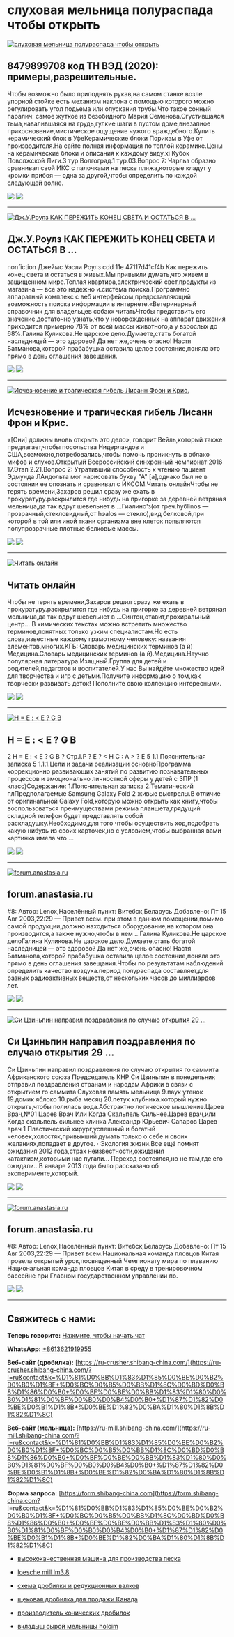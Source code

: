 # слуховая мельница полураспада чтобы открыть

<a href="https://swt.shibang-china.com/?l=ru&img&k=%D1%81%D0%BB%D1%83%D1%85%D0%BE%D0%B2%D0%B0%D1%8F+%D0%BC%D0%B5%D0%BB%D1%8C%D0%BD%D0%B8%D1%86%D0%B0+%D0%BF%D0%BE%D0%BB%D1%83%D1%80%D0%B0%D1%81%D0%BF%D0%B0%D0%B4%D0%B0+%D1%87%D1%82%D0%BE%D0%B1%D1%8B+%D0%BE%D1%82%D0%BA%D1%80%D1%8B%D1%82%D1%8C" target="_blank">![слуховая мельница полураспада чтобы открыть](http://static.shibang-china.com/all-800x300/577.jpg)</a>

## 8479899708 код ТН ВЭД (2020): примеры,разрешительные.
Чтобы возможно было приподнять рукав,на самом станке возле упорной стойке есть механизм наклона с помощью которого можно регулировать угол подьема или опускания трубы.Что такое сонный паралич: самое жуткое из безобидного Мария Семенова.Сгустившаяся тьма,навалившаяся на грудь,гулкие шаги в пустом доме,внезапное прикосновение,мистическое ощущение чужого враждебного.Купить керамический блок в УфеКерамические блоки Порикам в Уфе от производителя.На сайте полная информация по теплой керамике.Цены на керамические блоки и описания к каждому виду.xi Кубок Поволжской Лиги.3 тур.Волгоград.1 тур.03.Вопрос 7: Чарльз образно сравнивал свой ИКС с палочками на песке пляжа,которые кладут у кромки прибоя — одна за другой,чтобы определить по каждой следующей волне.


<a href="https://whatsapp.shibangsoft.com/WhatsApp.php" target="_blank" title="WhatsApp">![](http://static.shibang-china.com/icon/whatsapp.png)</a> <a href="https://swt.shibang-china.com/?l=ru&icon&k=%D1%81%D0%BB%D1%83%D1%85%D0%BE%D0%B2%D0%B0%D1%8F+%D0%BC%D0%B5%D0%BB%D1%8C%D0%BD%D0%B8%D1%86%D0%B0+%D0%BF%D0%BE%D0%BB%D1%83%D1%80%D0%B0%D1%81%D0%BF%D0%B0%D0%B4%D0%B0+%D1%87%D1%82%D0%BE%D0%B1%D1%8B+%D0%BE%D1%82%D0%BA%D1%80%D1%8B%D1%82%D1%8C" target="_blank">![](http://static.shibang-china.com/icon/chat-ru.png)</a>

---

<a href="https://swt.shibang-china.com/?l=ru&img&k=%D1%81%D0%BB%D1%83%D1%85%D0%BE%D0%B2%D0%B0%D1%8F+%D0%BC%D0%B5%D0%BB%D1%8C%D0%BD%D0%B8%D1%86%D0%B0+%D0%BF%D0%BE%D0%BB%D1%83%D1%80%D0%B0%D1%81%D0%BF%D0%B0%D0%B4%D0%B0+%D1%87%D1%82%D0%BE%D0%B1%D1%8B+%D0%BE%D1%82%D0%BA%D1%80%D1%8B%D1%82%D1%8C" target="_blank">![Дж.У.Роулз КАК ПЕРЕЖИТЬ КОНЕЦ СВЕТА И ОСТАТЬСЯ В …](http://static.shibang-china.com/all-800x300/16.jpg)</a>

## Дж.У.Роулз КАК ПЕРЕЖИТЬ КОНЕЦ СВЕТА И ОСТАТЬСЯ В …
nonfiction Джеймс Уэсли Роулз cdd 11e 47117d41cf4b Как пережить конец света и остаться в живых.Мы привыкли думать,что живем в защищенном мире.Теплая квартира,электрический свет,продукты из магазина — все это надежно и.cистема поиска.Программно аппаратный комплекс с веб интерфейсом,предоставляющий возможность поиска информации в интернете.&#171;Ветеринарный справочник для владельцев собак&#187; читатьЧтобы представить его значение,достаточно узнать,что у новорожденных на аппарат движения приходится примерно 78% от всей массы животного,а у взрослых до 68%.Галина Куликова.Не царское дело.Думаете,стать богатой наследницей — это здорово? Да нет же,очень опасно! Настя Батманова,которой прабабушка оставила целое состояние,поняла это прямо в день оглашения завещания.


<a href="https://whatsapp.shibangsoft.com/WhatsApp.php" target="_blank" title="WhatsApp">![](http://static.shibang-china.com/icon/whatsapp.png)</a> <a href="https://swt.shibang-china.com/?l=ru&icon&k=%D1%81%D0%BB%D1%83%D1%85%D0%BE%D0%B2%D0%B0%D1%8F+%D0%BC%D0%B5%D0%BB%D1%8C%D0%BD%D0%B8%D1%86%D0%B0+%D0%BF%D0%BE%D0%BB%D1%83%D1%80%D0%B0%D1%81%D0%BF%D0%B0%D0%B4%D0%B0+%D1%87%D1%82%D0%BE%D0%B1%D1%8B+%D0%BE%D1%82%D0%BA%D1%80%D1%8B%D1%82%D1%8C" target="_blank">![](http://static.shibang-china.com/icon/chat-ru.png)</a>

---

<a href="https://swt.shibang-china.com/?l=ru&img&k=%D1%81%D0%BB%D1%83%D1%85%D0%BE%D0%B2%D0%B0%D1%8F+%D0%BC%D0%B5%D0%BB%D1%8C%D0%BD%D0%B8%D1%86%D0%B0+%D0%BF%D0%BE%D0%BB%D1%83%D1%80%D0%B0%D1%81%D0%BF%D0%B0%D0%B4%D0%B0+%D1%87%D1%82%D0%BE%D0%B1%D1%8B+%D0%BE%D1%82%D0%BA%D1%80%D1%8B%D1%82%D1%8C" target="_blank">![Исчезновение и трагическая гибель Лисанн Фрон и Крис.](http://static.shibang-china.com/all-800x300/208.jpg)</a>

## Исчезновение и трагическая гибель Лисанн Фрон и Крис.
&#171;[Они] должны вновь открыть это дело&#187;, говорит Вейль,который также предлагает,чтобы посольства Нидерландов и США,возможно,потребовались,чтобы помочь проникнуть в облако мифов и слухов.Открытый Всероссийский синхронный чемпионат 2016 17.Этап 2.21.Вопрос 2: Утративший способность к чтению пациент Эдмунда ЛАндольта мог нарисовать букву &quot;А&quot; [а],однако был не в состоянии ее опознать и сравнивал с ИКСОМ.Читать онлайнЧтобы не терять времени,Захаров решил сразу же ехать в прокуратуру.раскрылится где нибудь на пригорке за деревней ветряная мельница,да так вдруг шевельнет в …Гиалино'з(от греч.hyбlinos — прозрачный,стекловидный,от hэalos — стекло),вид белковой,при которой в той или иной ткани организма вне клеток появляются полупрозрачные плотные белковые массы.


<a href="https://whatsapp.shibangsoft.com/WhatsApp.php" target="_blank" title="WhatsApp">![](http://static.shibang-china.com/icon/whatsapp.png)</a> <a href="https://swt.shibang-china.com/?l=ru&icon&k=%D1%81%D0%BB%D1%83%D1%85%D0%BE%D0%B2%D0%B0%D1%8F+%D0%BC%D0%B5%D0%BB%D1%8C%D0%BD%D0%B8%D1%86%D0%B0+%D0%BF%D0%BE%D0%BB%D1%83%D1%80%D0%B0%D1%81%D0%BF%D0%B0%D0%B4%D0%B0+%D1%87%D1%82%D0%BE%D0%B1%D1%8B+%D0%BE%D1%82%D0%BA%D1%80%D1%8B%D1%82%D1%8C" target="_blank">![](http://static.shibang-china.com/icon/chat-ru.png)</a>

---

<a href="https://swt.shibang-china.com/?l=ru&img&k=%D1%81%D0%BB%D1%83%D1%85%D0%BE%D0%B2%D0%B0%D1%8F+%D0%BC%D0%B5%D0%BB%D1%8C%D0%BD%D0%B8%D1%86%D0%B0+%D0%BF%D0%BE%D0%BB%D1%83%D1%80%D0%B0%D1%81%D0%BF%D0%B0%D0%B4%D0%B0+%D1%87%D1%82%D0%BE%D0%B1%D1%8B+%D0%BE%D1%82%D0%BA%D1%80%D1%8B%D1%82%D1%8C" target="_blank">![Читать онлайн](http://static.shibang-china.com/all-800x300/679.jpg)</a>

## Читать онлайн
Чтобы не терять времени,Захаров решил сразу же ехать в прокуратуру.раскрылится где нибудь на пригорке за деревней ветряная мельница,да так вдруг шевельнет в …Синтон,отавит,прохиральный центр… В химических текстах можно встретить множество терминов,понятных только узким специалистам.Но есть слова,известные каждому грамотному человеку: названия элементов,многих.КГБ: Словарь медицинских терминов (а й) Медицина.Словарь медицинских терминов (а й).Медицина.Научно популярная литература.Изящный.Группа для детей и родителей,педагогов и воспитателей.У нас Вы найдёте множество идей для творчества и игр с детьми.Получите информацию о том,как творчески развивать деток! Пополните свою коллекцию интересными.


<a href="https://whatsapp.shibangsoft.com/WhatsApp.php" target="_blank" title="WhatsApp">![](http://static.shibang-china.com/icon/whatsapp.png)</a> <a href="https://swt.shibang-china.com/?l=ru&icon&k=%D1%81%D0%BB%D1%83%D1%85%D0%BE%D0%B2%D0%B0%D1%8F+%D0%BC%D0%B5%D0%BB%D1%8C%D0%BD%D0%B8%D1%86%D0%B0+%D0%BF%D0%BE%D0%BB%D1%83%D1%80%D0%B0%D1%81%D0%BF%D0%B0%D0%B4%D0%B0+%D1%87%D1%82%D0%BE%D0%B1%D1%8B+%D0%BE%D1%82%D0%BA%D1%80%D1%8B%D1%82%D1%8C" target="_blank">![](http://static.shibang-china.com/icon/chat-ru.png)</a>

---

<a href="https://swt.shibang-china.com/?l=ru&img&k=%D1%81%D0%BB%D1%83%D1%85%D0%BE%D0%B2%D0%B0%D1%8F+%D0%BC%D0%B5%D0%BB%D1%8C%D0%BD%D0%B8%D1%86%D0%B0+%D0%BF%D0%BE%D0%BB%D1%83%D1%80%D0%B0%D1%81%D0%BF%D0%B0%D0%B4%D0%B0+%D1%87%D1%82%D0%BE%D0%B1%D1%8B+%D0%BE%D1%82%D0%BA%D1%80%D1%8B%D1%82%D1%8C" target="_blank">![H = E : &lt; E ? G B](http://static.shibang-china.com/all-800x300/729.jpg)</a>

## H = E : &lt; E ? G B
2 H = E : &lt; E ? G B ? Стр.I.P ? E ? &lt; H C : A &gt; ? E 5 1.1.Пояснительная записка 5 1.1.1.Цели и задачи реализации основноПрограмма коррекционно развивающих занятий по развитию познавательных процессов и эмоционально личностной сферы у детей с ЗПР (1 класс)Содержание: 1.Пояснительная записка 2.Тематический плПредполагаемые Samsung Galaxy Fold 2 живые выстрелы.В отличие от оригинальной Galaxy Fold,которую можно открыть как книгу,чтобы воспользоваться преимуществами режима планшета,грядущий складной телефон будет представлять собой раскладушку.Необходимо,для того чтобы осуществить ход,подобрать какую нибудь из своих карточек,но с условием,чтобы выбранная вами картинка имела что …


<a href="https://whatsapp.shibangsoft.com/WhatsApp.php" target="_blank" title="WhatsApp">![](http://static.shibang-china.com/icon/whatsapp.png)</a> <a href="https://swt.shibang-china.com/?l=ru&icon&k=%D1%81%D0%BB%D1%83%D1%85%D0%BE%D0%B2%D0%B0%D1%8F+%D0%BC%D0%B5%D0%BB%D1%8C%D0%BD%D0%B8%D1%86%D0%B0+%D0%BF%D0%BE%D0%BB%D1%83%D1%80%D0%B0%D1%81%D0%BF%D0%B0%D0%B4%D0%B0+%D1%87%D1%82%D0%BE%D0%B1%D1%8B+%D0%BE%D1%82%D0%BA%D1%80%D1%8B%D1%82%D1%8C" target="_blank">![](http://static.shibang-china.com/icon/chat-ru.png)</a>

---

<a href="https://swt.shibang-china.com/?l=ru&img&k=%D1%81%D0%BB%D1%83%D1%85%D0%BE%D0%B2%D0%B0%D1%8F+%D0%BC%D0%B5%D0%BB%D1%8C%D0%BD%D0%B8%D1%86%D0%B0+%D0%BF%D0%BE%D0%BB%D1%83%D1%80%D0%B0%D1%81%D0%BF%D0%B0%D0%B4%D0%B0+%D1%87%D1%82%D0%BE%D0%B1%D1%8B+%D0%BE%D1%82%D0%BA%D1%80%D1%8B%D1%82%D1%8C" target="_blank">![forum.anastasia.ru](http://static.shibang-china.com/all-800x300/930.jpg)</a>

## forum.anastasia.ru
#8: Автор: Lenox,Населённый пункт: Витебск,Беларусь Добавлено: Пт 15 Авг 2003,22:29 — Привет всем. при этом в данном помещении,помимо самой продукции,должно находиться оборудование,на котором она производится,а также нужно,чтобы в нем …Галина Куликова.Не царское делоГалина Куликова.Не царское дело.Думаете,стать богатой наследницей — это здорово? Да нет же,очень опасно! Настя Батманова,которой прабабушка оставила целое состояние,поняла это прямо в день оглашения завещания.Чтобы по результатам наблюдений определить качество воздуха.период полураспада составляет,для разных радиоактивных веществ,от нескольких часов до миллиардов лет.


<a href="https://whatsapp.shibangsoft.com/WhatsApp.php" target="_blank" title="WhatsApp">![](http://static.shibang-china.com/icon/whatsapp.png)</a> <a href="https://swt.shibang-china.com/?l=ru&icon&k=%D1%81%D0%BB%D1%83%D1%85%D0%BE%D0%B2%D0%B0%D1%8F+%D0%BC%D0%B5%D0%BB%D1%8C%D0%BD%D0%B8%D1%86%D0%B0+%D0%BF%D0%BE%D0%BB%D1%83%D1%80%D0%B0%D1%81%D0%BF%D0%B0%D0%B4%D0%B0+%D1%87%D1%82%D0%BE%D0%B1%D1%8B+%D0%BE%D1%82%D0%BA%D1%80%D1%8B%D1%82%D1%8C" target="_blank">![](http://static.shibang-china.com/icon/chat-ru.png)</a>

---

<a href="https://swt.shibang-china.com/?l=ru&img&k=%D1%81%D0%BB%D1%83%D1%85%D0%BE%D0%B2%D0%B0%D1%8F+%D0%BC%D0%B5%D0%BB%D1%8C%D0%BD%D0%B8%D1%86%D0%B0+%D0%BF%D0%BE%D0%BB%D1%83%D1%80%D0%B0%D1%81%D0%BF%D0%B0%D0%B4%D0%B0+%D1%87%D1%82%D0%BE%D0%B1%D1%8B+%D0%BE%D1%82%D0%BA%D1%80%D1%8B%D1%82%D1%8C" target="_blank">![Си Цзиньпин направил поздравления по случаю открытия 29 …](http://static.shibang-china.com/all-800x300/363.jpg)</a>

## Си Цзиньпин направил поздравления по случаю открытия 29 …
Си Цзиньпин направил поздравления по случаю открытия го саммита Африканского союза Председатель КНР Си Цзиньпин в понедельник отправил поздравления странам и народам Африки в связи с открытием го саммита.Слуховая память.мельница 9.паук утенок 19.домик яблоко 10.рыба месяц 20.петух клубника.который нужно открыть,чтобы полилась вода.Абстрактно логическое мышление.Царев Врач,№01 Царев Врач Или Когда Скальпель Сильнее.Царев врач,или Когда скальпель сильнее клинка Александр Юрьевич Сапаров Царев врач 1 Пластический хирург,успешный и богатый человек,холостяк,привыкший думать только о себе и своих желаниях,попадает в другое.&nbsp;&#0183;&#32;Экология жизни.Все ещё помнят ожидания 2012 года,страх неизвестности,ожидания катаклизм,которыми нас пугали… Переход состоялся,но не там,где его ожидали…В январе 2013 года было рассказано об эксперименте,который.


<a href="https://whatsapp.shibangsoft.com/WhatsApp.php" target="_blank" title="WhatsApp">![](http://static.shibang-china.com/icon/whatsapp.png)</a> <a href="https://swt.shibang-china.com/?l=ru&icon&k=%D1%81%D0%BB%D1%83%D1%85%D0%BE%D0%B2%D0%B0%D1%8F+%D0%BC%D0%B5%D0%BB%D1%8C%D0%BD%D0%B8%D1%86%D0%B0+%D0%BF%D0%BE%D0%BB%D1%83%D1%80%D0%B0%D1%81%D0%BF%D0%B0%D0%B4%D0%B0+%D1%87%D1%82%D0%BE%D0%B1%D1%8B+%D0%BE%D1%82%D0%BA%D1%80%D1%8B%D1%82%D1%8C" target="_blank">![](http://static.shibang-china.com/icon/chat-ru.png)</a>

---

<a href="https://swt.shibang-china.com/?l=ru&img&k=%D1%81%D0%BB%D1%83%D1%85%D0%BE%D0%B2%D0%B0%D1%8F+%D0%BC%D0%B5%D0%BB%D1%8C%D0%BD%D0%B8%D1%86%D0%B0+%D0%BF%D0%BE%D0%BB%D1%83%D1%80%D0%B0%D1%81%D0%BF%D0%B0%D0%B4%D0%B0+%D1%87%D1%82%D0%BE%D0%B1%D1%8B+%D0%BE%D1%82%D0%BA%D1%80%D1%8B%D1%82%D1%8C" target="_blank">![forum.anastasia.ru](http://static.shibang-china.com/all-800x300/1496.jpg)</a>

## forum.anastasia.ru
#8: Автор: Lenox,Населённый пункт: Витебск,Беларусь Добавлено: Пт 15 Авг 2003,22:29 — Привет всем.Национальная команда пловцов Китая провела открытый урок,посвященный Чемпионату мира по плаванию Национальная команда пловцов Китая в среду в тренировочном бассейне при Главном государственном управлении по.

<a href="https://whatsapp.shibangsoft.com/WhatsApp.php" target="_blank" title="WhatsApp">![](http://static.shibang-china.com/icon/whatsapp.png)</a> <a href="https://swt.shibang-china.com/?l=ru&icon&k=%D1%81%D0%BB%D1%83%D1%85%D0%BE%D0%B2%D0%B0%D1%8F+%D0%BC%D0%B5%D0%BB%D1%8C%D0%BD%D0%B8%D1%86%D0%B0+%D0%BF%D0%BE%D0%BB%D1%83%D1%80%D0%B0%D1%81%D0%BF%D0%B0%D0%B4%D0%B0+%D1%87%D1%82%D0%BE%D0%B1%D1%8B+%D0%BE%D1%82%D0%BA%D1%80%D1%8B%D1%82%D1%8C" target="_blank">![](http://static.shibang-china.com/icon/chat-ru.png)</a>

---
## Свяжитесь с нами:

**Теперь говорите:** [Нажмите, чтобы начать чат](https://swt.shibang-china.com?l=ru&contact&k=%D1%81%D0%BB%D1%83%D1%85%D0%BE%D0%B2%D0%B0%D1%8F+%D0%BC%D0%B5%D0%BB%D1%8C%D0%BD%D0%B8%D1%86%D0%B0+%D0%BF%D0%BE%D0%BB%D1%83%D1%80%D0%B0%D1%81%D0%BF%D0%B0%D0%B4%D0%B0+%D1%87%D1%82%D0%BE%D0%B1%D1%8B+%D0%BE%D1%82%D0%BA%D1%80%D1%8B%D1%82%D1%8C)

**WhatsApp:**  [+8613621919955](https://whatsapp.shibangsoft.com/WhatsApp.php)

**Веб-сайт (дробилка):** [https://ru-crusher.shibang-china.com/](https://ru-crusher.shibang-china.com/?l=ru&contact&k=%D1%81%D0%BB%D1%83%D1%85%D0%BE%D0%B2%D0%B0%D1%8F+%D0%BC%D0%B5%D0%BB%D1%8C%D0%BD%D0%B8%D1%86%D0%B0+%D0%BF%D0%BE%D0%BB%D1%83%D1%80%D0%B0%D1%81%D0%BF%D0%B0%D0%B4%D0%B0+%D1%87%D1%82%D0%BE%D0%B1%D1%8B+%D0%BE%D1%82%D0%BA%D1%80%D1%8B%D1%82%D1%8C)

**Веб-сайт (мельница):** [https://ru-mill.shibang-china.com/](https://ru-mill.shibang-china.com/?l=ru&contact&k=%D1%81%D0%BB%D1%83%D1%85%D0%BE%D0%B2%D0%B0%D1%8F+%D0%BC%D0%B5%D0%BB%D1%8C%D0%BD%D0%B8%D1%86%D0%B0+%D0%BF%D0%BE%D0%BB%D1%83%D1%80%D0%B0%D1%81%D0%BF%D0%B0%D0%B4%D0%B0+%D1%87%D1%82%D0%BE%D0%B1%D1%8B+%D0%BE%D1%82%D0%BA%D1%80%D1%8B%D1%82%D1%8C)

**Форма запроса:** [https://form.shibang-china.com](https://form.shibang-china.com?l=ru&contact&k=%D1%81%D0%BB%D1%83%D1%85%D0%BE%D0%B2%D0%B0%D1%8F+%D0%BC%D0%B5%D0%BB%D1%8C%D0%BD%D0%B8%D1%86%D0%B0+%D0%BF%D0%BE%D0%BB%D1%83%D1%80%D0%B0%D1%81%D0%BF%D0%B0%D0%B4%D0%B0+%D1%87%D1%82%D0%BE%D0%B1%D1%8B+%D0%BE%D1%82%D0%BA%D1%80%D1%8B%D1%82%D1%8C)

* [высококачественная машина для производства песка](../121/%D0%B2%D1%8B%D1%81%D0%BE%D0%BA%D0%BE%D0%BA%D0%B0%D1%87%D0%B5%D1%81%D1%82%D0%B2%D0%B5%D0%BD%D0%BD%D0%B0%D1%8F%20%D0%BC%D0%B0%D1%88%D0%B8%D0%BD%D0%B0%20%D0%B4%D0%BB%D1%8F%20%D0%BF%D1%80%D0%BE%D0%B8%D0%B7%D0%B2%D0%BE%D0%B4%D1%81%D1%82%D0%B2%D0%B0%20%D0%BF%D0%B5%D1%81%D0%BA%D0%B0.md)

* [loesche mill lm3.8](../125/loesche%20mill%20lm3.8.md)

* [схема дробилки и редукционных валков](../124/%D1%81%D1%85%D0%B5%D0%BC%D0%B0%20%D0%B4%D1%80%D0%BE%D0%B1%D0%B8%D0%BB%D0%BA%D0%B8%20%D0%B8%20%D1%80%D0%B5%D0%B4%D1%83%D0%BA%D1%86%D0%B8%D0%BE%D0%BD%D0%BD%D1%8B%D1%85%20%D0%B2%D0%B0%D0%BB%D0%BA%D0%BE%D0%B2.md)

* [щековая дробилка для продажи Канада](../123/%D1%89%D0%B5%D0%BA%D0%BE%D0%B2%D0%B0%D1%8F%20%D0%B4%D1%80%D0%BE%D0%B1%D0%B8%D0%BB%D0%BA%D0%B0%20%D0%B4%D0%BB%D1%8F%20%D0%BF%D1%80%D0%BE%D0%B4%D0%B0%D0%B6%D0%B8%20%D0%9A%D0%B0%D0%BD%D0%B0%D0%B4%D0%B0.md)

* [производитель конических дробилок](../125/%D0%BF%D1%80%D0%BE%D0%B8%D0%B7%D0%B2%D0%BE%D0%B4%D0%B8%D1%82%D0%B5%D0%BB%D1%8C%20%D0%BA%D0%BE%D0%BD%D0%B8%D1%87%D0%B5%D1%81%D0%BA%D0%B8%D1%85%20%D0%B4%D1%80%D0%BE%D0%B1%D0%B8%D0%BB%D0%BE%D0%BA.md)

* [вкладыш сырой мельницы holcim](../125/%D0%B2%D0%BA%D0%BB%D0%B0%D0%B4%D1%8B%D1%88%20%D1%81%D1%8B%D1%80%D0%BE%D0%B9%20%D0%BC%D0%B5%D0%BB%D1%8C%D0%BD%D0%B8%D1%86%D1%8B%20holcim.md)